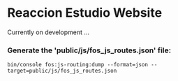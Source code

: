 
Reaccion Estudio Website
====================

Currently on development ...

### Generate the 'public/js/fos_js_routes.json' file:

	bin/console fos:js-routing:dump --format=json --target=public/js/fos_js_routes.json
